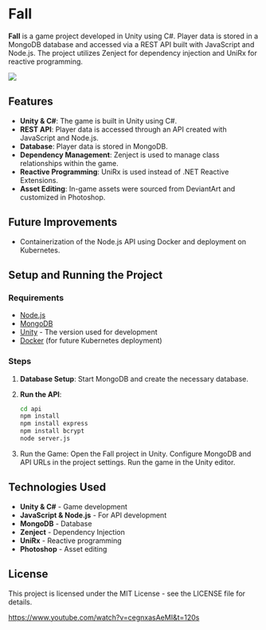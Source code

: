 # Fall


**Fall** is a game project developed in Unity using C#. Player data is stored in a MongoDB database and accessed via a REST API built with JavaScript and Node.js. The project utilizes Zenject for dependency injection and UniRx for reactive programming.

![](Fall/docs/fallbanner.png)

## Features

- **Unity & C#**: The game is built in Unity using C#.
- **REST API**: Player data is accessed through an API created with JavaScript and Node.js.
- **Database**: Player data is stored in MongoDB.
- **Dependency Management**: Zenject is used to manage class relationships within the game.
- **Reactive Programming**: UniRx is used instead of .NET Reactive Extensions.
- **Asset Editing**: In-game assets were sourced from DeviantArt and customized in Photoshop.

## Future Improvements

- Containerization of the Node.js API using Docker and deployment on Kubernetes.

## Setup and Running the Project

### Requirements

- [Node.js](https://nodejs.org/)
- [MongoDB](https://www.mongodb.com/)
- [Unity](https://unity.com/) - The version used for development
- [Docker](https://www.docker.com/) (for future Kubernetes deployment)

### Steps

1. **Database Setup**: Start MongoDB and create the necessary database.

2. **Run the API**:
   ```bash
   cd api
   npm install
   npm install express
   npm install bcrypt
   node server.js

   
3. Run the Game:
Open the Fall project in Unity.
Configure MongoDB and API URLs in the project settings.
Run the game in the Unity editor.

## Technologies Used
- **Unity & C#** - Game development
- **JavaScript & Node.js** - For API development
- **MongoDB** - Database
- **Zenject** - Dependency Injection
- **UniRx** - Reactive programming
- **Photoshop** - Asset editing

## License
This project is licensed under the MIT License - see the LICENSE file for details.


https://www.youtube.com/watch?v=cegnxasAeMI&t=120s
